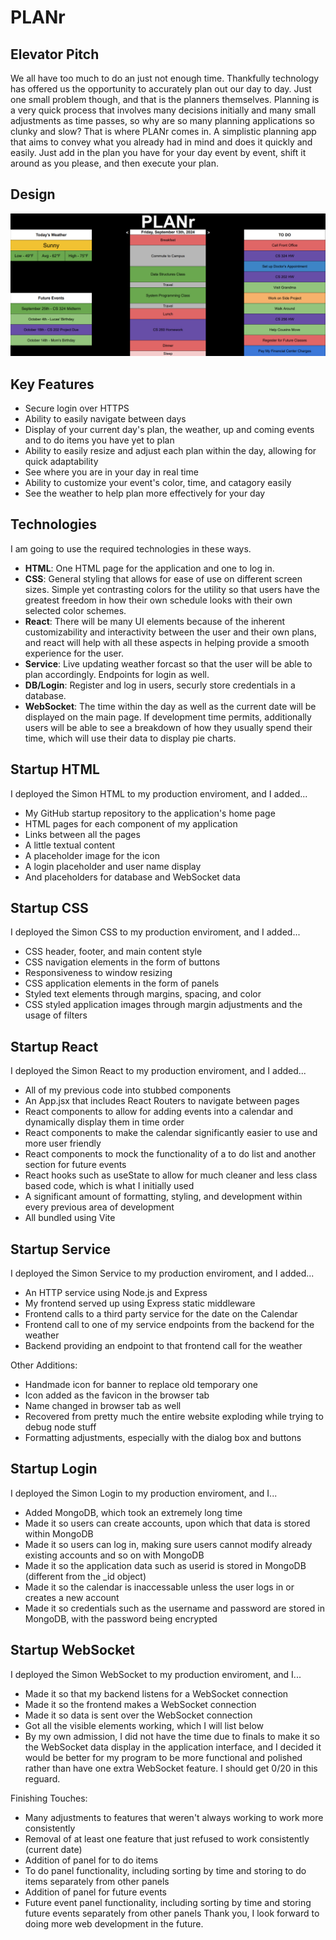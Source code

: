 # PLANr
## Elevator Pitch
We all have too much to do an just not enough time. Thankfully technology has offered us the opportunity to accurately plan out our day to day. Just one small problem though, and that is the planners themselves. Planning is a very quick process that involves many decisions initially and many small adjustments as time passes, so why are so many planning applications so clunky and slow? That is where PLANr comes in. A simplistic planning app that aims to convey what you already had in mind and does it quickly and easily. Just add in the plan you have for your day event by event, shift it around as you please, and then execute your plan.

## Design
![Design Image](PLANrLayout.png)

## Key Features
- Secure login over HTTPS
- Ability to easily navigate between days
- Display of your current day's plan, the weather, up and coming events and to do items you have yet to plan
- Ability to easily resize and adjust each plan within the day, allowing for quick adaptability
- See where you are in your day in real time
- Ability to customize your event's color, time, and catagory easily
- See the weather to help plan more effectively for your day

## Technologies
I am going to use the required technologies in these ways.
- **HTML**: One HTML page for the application and one to log in. 
- **CSS**: General styling that allows for ease of use on different screen sizes. Simple yet contrasting colors for the utility so that users have the greatest freedom in how their own schedule looks with their own selected color schemes.
- **React**: There will be many UI elements because of the inherent customizability and interactivity between the user and their own plans, and react will help with all these aspects in helping provide a smooth experience for the user.
- **Service**: Live updating weather forcast so that the user will be able to plan accordingly. Endpoints for login as well.
- **DB/Login**: Register and log in users, securly store credentials in a database. 
- **WebSocket**: The time within the day as well as the current date will be displayed on the main page. If development time permits, additionally users will be able to see a breakdown of how they usually spend their time, which will use their data to display pie charts.

## Startup HTML
I deployed the Simon HTML to my production enviroment, and I added...
- My GitHub startup repository to the application's home page
- HTML pages for each component of my application
- Links between all the pages
- A little textual content
- A placeholder image for the icon
- A login placeholder and user name display
- And placeholders for database and WebSocket data

## Startup CSS
I deployed the Simon CSS to my production enviroment, and I added...
- CSS header, footer, and main content style
- CSS navigation elements in the form of buttons
- Responsiveness to window resizing
- CSS application elements in the form of panels
- Styled text elements through margins, spacing, and color
- CSS styled application images through margin adjustments and the usage of filters

## Startup React
I deployed the Simon React to my production enviroment, and I added...
- All of my previous code into stubbed components
- An App.jsx that includes React Routers to navigate between pages
- React components to allow for adding events into a calendar and dynamically display them in time order
- React components to make the calendar significantly easier to use and more user friendly
- React components to mock the functionality of a to do list and another section for future events
- React hooks such as useState to allow for much cleaner and less class based code, which is what I initially used
- A significant amount of formatting, styling, and development within every previous area of development
- All bundled using Vite

## Startup Service
I deployed the Simon Service to my production enviroment, and I added...
- An HTTP service using Node.js and Express
- My frontend served up using Express static middleware
- Frontend calls to a third party service for the date on the Calendar
- Frontend call to one of my service endpoints from the backend for the weather
- Backend providing an endpoint to that frontend call for the weather
<!-- end normal list -->
Other Additions:
- Handmade icon for banner to replace old temporary one
- Icon added as the favicon in the browser tab
- Name changed in browser tab as well
- Recovered from pretty much the entire website exploding while trying to debug node stuff
- Formatting adjustments, especially with the dialog box and buttons

## Startup Login
I deployed the Simon Login to my production enviroment, and I...
- Added MongoDB, which took an extremely long time
- Made it so users can create accounts, upon which that data is stored within MongoDB
- Made it so users can log in, making sure users cannot modify already existing accounts and so on with MongoDB
- Made it so the application data such as userid is stored in MongoDB (different from the _id object)
- Made it so the calendar is inaccessable unless the user logs in or creates a new account
- Made it so credentials such as the username and password are stored in MongoDB, with the password being encrypted

## Startup WebSocket
I deployed the Simon WebSocket to my production enviroment, and I...
- Made it so that my backend listens for a WebSocket connection
- Made it so the frontend makes a WebSocket connection
- Made it so data is sent over the WebSocket connection
- Got all the visible elements working, which I will list below
- By my own admission, I did not have the time due to finals to make it so the WebSocket data display
in the application interface, and I decided it would be better for my program to be more functional
and polished rather than have one extra WebSocket feature. I should get 0/20 in this reguard.
<!-- end normal list -->
Finishing Touches:
- Many adjustments to features that weren't always working to work more consistently
- Removal of at least one feature that just refused to work consistently (current date)
- Addition of panel for to do items
- To do panel functionality, including sorting by time and storing to do items separately from other panels
- Addition of panel for future events
- Future event panel functionality, including sorting by time and storing future events separately from other panels
Thank you, I look forward to doing more web development in the future.